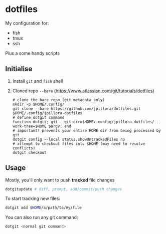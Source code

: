 # dotfiles

My configuration for:

* fish
* tmux
* ssh

Plus a some handy scripts


## Initialise

1. Install `git` and `fish` shell

1. Cloned repo `--bare` (https://www.atlassian.com/git/tutorials/dotfiles)

	```fish
	# clone the bare repo (git metadata only)
	mkdir -p $HOME/.config/
	git clone --bare https://github.com/jpillora/dotfiles.git $HOME/.config/jpillora-dotfiles
	# define dotgit command
	function dotgit; git --git-dir=$HOME/.config/jpillora-dotfiles/ --work-tree=$HOME $argv; end
	# important! prevents your entire HOME dir from being processed by git
	dotgit config --local status.showUntrackedFiles no
	# attempt to checkout files into $HOME (may need to resolve conflicts)
	dotgit checkout
	```

## Usage

Mostly, you'll only want to push **tracked** file changes

```sh
dotgitupdate # diff, prompt, add/commit/push changes
```

To start tracking new files:

```sh
dotgit add $HOME/a/path/to/my/file
```

You can also run any git command:

```sh
dotgit <normal git command>
```

